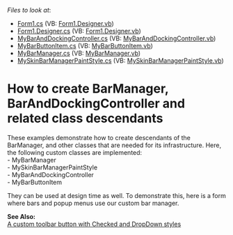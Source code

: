 <!-- default file list -->
*Files to look at*:

* [Form1.cs](./CS/Form1.cs) (VB: [Form1.Designer.vb](./VB/Form1.Designer.vb))
* [Form1.Designer.cs](./CS/Form1.Designer.cs) (VB: [Form1.Designer.vb](./VB/Form1.Designer.vb))
* [MyBarAndDockingController.cs](./CS/MyBarManager/MyBarAndDockingController.cs) (VB: [MyBarAndDockingController.vb](./VB/MyBarManager/MyBarAndDockingController.vb))
* [MyBarButtonItem.cs](./CS/MyBarManager/MyBarButtonItem.cs) (VB: [MyBarButtonItem.vb](./VB/MyBarManager/MyBarButtonItem.vb))
* [MyBarManager.cs](./CS/MyBarManager/MyBarManager.cs) (VB: [MyBarManager.vb](./VB/MyBarManager/MyBarManager.vb))
* [MySkinBarManagerPaintStyle.cs](./CS/MyBarManager/MySkinBarManagerPaintStyle.cs) (VB: [MySkinBarManagerPaintStyle.vb](./VB/MyBarManager/MySkinBarManagerPaintStyle.vb))
<!-- default file list end -->
# How to create BarManager, BarAndDockingController and related class descendants


<p>These examples demonstrate how to create descendants of the BarManager, and other classes that are needed for its infrastructure. Here, the following custom classes are implemented:<br />
- MyBarManager<br />
- MySkinBarManagerPaintStyle<br />
- MyBarAndDockingController<br />
- MyBarButtonItem</p><p>They can be used at design time as well. To demonstrate this, here is a form where bars and popup menus use our custom bar manager.</p><p><strong>See Also:</strong><br />
<a href="https://www.devexpress.com/Support/Center/p/E2266">A custom toolbar button with Checked and DropDown styles</a></p>

<br/>


